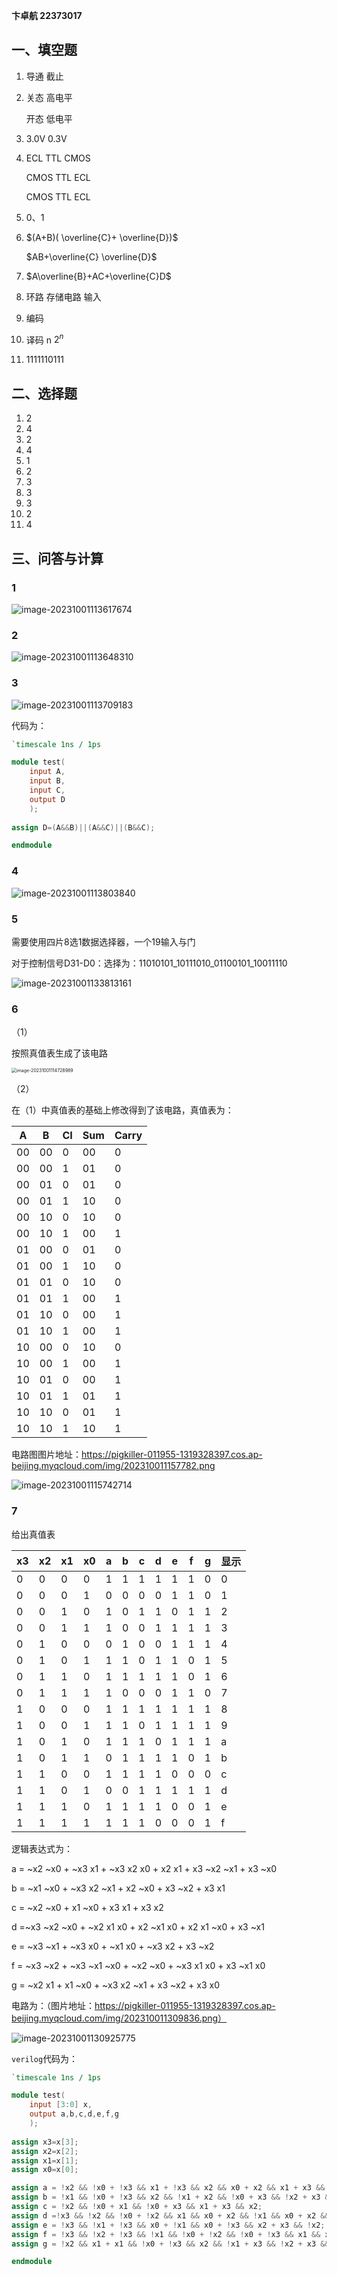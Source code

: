 **卞卓航 22373017**

## 一、填空题

1. 导通 截止

2. 关态 高电平

   开态 低电平

3. 3.0V 0.3V

4. ECL TTL CMOS

   CMOS TTL ECL

   CMOS TTL ECL

5. 0、1

6. $(A+B)( \overline{C}+ \overline{D})$

   $AB+\overline{C} \overline{D}$

7. $A\overline{B}+AC+\overline{C}D$

8. 环路 存储电路 输入

9. 编码

10. 译码 n $2^n$

11. 1111110111

## 二、选择题

1. 2
2. 4
3. 2
4. 4
5. 1
6. 2
7. 3
8. 3
9. 3
10. 2
11. 4

## 三、问答与计算

### 1

![image-20231001113617674](https://pigkiller-011955-1319328397.cos.ap-beijing.myqcloud.com/img/202310011136840.png)

### 2

![image-20231001113648310](https://pigkiller-011955-1319328397.cos.ap-beijing.myqcloud.com/img/202310011136501.png)

### 3

![image-20231001113709183](https://pigkiller-011955-1319328397.cos.ap-beijing.myqcloud.com/img/202310011137458.png)

代码为：

```verilog
`timescale 1ns / 1ps

module test(
    input A,
    input B,
    input C,
    output D
    );
	 
assign D=(A&&B)||(A&&C)||(B&&C);

endmodule
```

### 4

![image-20231001113803840](https://pigkiller-011955-1319328397.cos.ap-beijing.myqcloud.com/img/202310011138008.png)

### 5

需要使用四片8选1数据选择器，一个19输入与门

对于控制信号D31-D0：选择为：11010101_10111010_01100101_10011110

![image-20231001133813161](https://pigkiller-011955-1319328397.cos.ap-beijing.myqcloud.com/img/202310011338466.png)

### 6

（1）

按照真值表生成了该电路

<img src="https://pigkiller-011955-1319328397.cos.ap-beijing.myqcloud.com/img/202310011147069.png" alt="image-20231001114728989" style="zoom: 50%;" />

（2）

在（1）中真值表的基础上修改得到了该电路，真值表为：

| A    | B    | CI   | Sum  | Carry |
| ---- | ---- | ---- | ---- | ----- |
| 00   | 00   | 0    | 00   | 0     |
| 00   | 00   | 1    | 01   | 0     |
| 00   | 01   | 0    | 01   | 0     |
| 00   | 01   | 1    | 10   | 0     |
| 00   | 10   | 0    | 10   | 0     |
| 00   | 10   | 1    | 00   | 1     |
| 01   | 00   | 0    | 01   | 0     |
| 01   | 00   | 1    | 10   | 0     |
| 01   | 01   | 0    | 10   | 0     |
| 01   | 01   | 1    | 00   | 1     |
| 01   | 10   | 0    | 00   | 1     |
| 01   | 10   | 1    | 00   | 1     |
| 10   | 00   | 0    | 10   | 0     |
| 10   | 00   | 1    | 00   | 1     |
| 10   | 01   | 0    | 00   | 1     |
| 10   | 01   | 1    | 01   | 1     |
| 10   | 10   | 0    | 01   | 1     |
| 10   | 10   | 1    | 10   | 1     |

电路图图片地址：https://pigkiller-011955-1319328397.cos.ap-beijing.myqcloud.com/img/202310011157782.png

![image-20231001115742714](https://pigkiller-011955-1319328397.cos.ap-beijing.myqcloud.com/img/202310011157782.png)

### 7

给出真值表

| x3   | x2   | x1   | x0   | a    | b    | c    | d    | e    | f    | g    | 显示 |
| ---- | ---- | ---- | ---- | ---- | ---- | ---- | ---- | ---- | ---- | ---- | ---- |
| 0    | 0    | 0    | 0    | 1    | 1    | 1    | 1    | 1    | 1    | 0    | 0    |
| 0    | 0    | 0    | 1    | 0    | 0    | 0    | 0    | 1    | 1    | 0    | 1    |
| 0    | 0    | 1    | 0    | 1    | 0    | 1    | 1    | 0    | 1    | 1    | 2    |
| 0    | 0    | 1    | 1    | 1    | 0    | 0    | 1    | 1    | 1    | 1    | 3    |
| 0    | 1    | 0    | 0    | 0    | 1    | 0    | 0    | 1    | 1    | 1    | 4    |
| 0    | 1    | 0    | 1    | 1    | 1    | 0    | 1    | 1    | 0    | 1    | 5    |
| 0    | 1    | 1    | 0    | 1    | 1    | 1    | 1    | 1    | 0    | 1    | 6    |
| 0    | 1    | 1    | 1    | 1    | 0    | 0    | 0    | 1    | 1    | 0    | 7    |
| 1    | 0    | 0    | 0    | 1    | 1    | 1    | 1    | 1    | 1    | 1    | 8    |
| 1    | 0    | 0    | 1    | 1    | 1    | 0    | 1    | 1    | 1    | 1    | 9    |
| 1    | 0    | 1    | 0    | 1    | 1    | 1    | 0    | 1    | 1    | 1    | a    |
| 1    | 0    | 1    | 1    | 0    | 1    | 1    | 1    | 1    | 0    | 1    | b    |
| 1    | 1    | 0    | 0    | 1    | 1    | 1    | 1    | 0    | 0    | 0    | c    |
| 1    | 1    | 0    | 1    | 0    | 0    | 1    | 1    | 1    | 1    | 1    | d    |
| 1    | 1    | 1    | 0    | 1    | 1    | 1    | 1    | 0    | 0    | 1    | e    |
| 1    | 1    | 1    | 1    | 1    | 1    | 1    | 0    | 0    | 0    | 1    | f    |

逻辑表达式为：

a = ~x2 ~x0 + ~x3 x1 + ~x3 x2 x0 + x2 x1 + x3 ~x2 ~x1 + x3 ~x0

b = ~x1 ~x0 + ~x3 x2 ~x1 + x2 ~x0 + x3 ~x2 + x3 x1

c = ~x2 ~x0 + x1 ~x0 + x3 x1 + x3 x2

d =~x3 ~x2 ~x0 + ~x2 x1 x0 + x2 ~x1 x0 + x2 x1 ~x0 + x3 ~x1

e = ~x3 ~x1 + ~x3 x0 + ~x1 x0 + ~x3 x2 + x3 ~x2

f = ~x3 ~x2 + ~x3 ~x1 ~x0 + ~x2 ~x0 + ~x3 x1 x0 + x3 ~x1 x0

g = ~x2 x1 + x1 ~x0 + ~x3 x2 ~x1 + x3 ~x2 + x3 x0

电路为：（图片地址：https://pigkiller-011955-1319328397.cos.ap-beijing.myqcloud.com/img/202310011309836.png）

![image-20231001130925775](https://pigkiller-011955-1319328397.cos.ap-beijing.myqcloud.com/img/202310011309836.png)

`verilog`代码为：

```verilog
`timescale 1ns / 1ps

module test(
    input [3:0] x,
    output a,b,c,d,e,f,g
    );
	 
assign x3=x[3];
assign x2=x[2];
assign x1=x[1];
assign x0=x[0];

assign a = !x2 && !x0 + !x3 && x1 + !x3 && x2 && x0 + x2 && x1 + x3 && !x2 && !x1 + x3 && !x0;
assign b = !x1 && !x0 + !x3 && x2 && !x1 + x2 && !x0 + x3 && !x2 + x3 && x1;
assign c = !x2 && !x0 + x1 && !x0 + x3 && x1 + x3 && x2;
assign d =!x3 && !x2 && !x0 + !x2 && x1 && x0 + x2 && !x1 && x0 + x2 && x1 && !x0 + x3 && !x1;
assign e = !x3 && !x1 + !x3 && x0 + !x1 && x0 + !x3 && x2 + x3 && !x2;
assign f = !x3 && !x2 + !x3 && !x1 && !x0 + !x2 && !x0 + !x3 && x1 && x0 + x3 && !x1 && x0;
assign g = !x2 && x1 + x1 && !x0 + !x3 && x2 && !x1 + x3 && !x2 + x3 && x0;

endmodule
```
